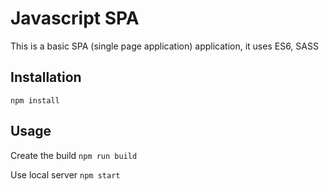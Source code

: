 # Javascript SPA
This is a basic SPA (single page application) application, it uses ES6, SASS

## Installation

`npm install`

## Usage

Create the build
`npm run build`

Use local server
`npm start`